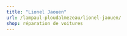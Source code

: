 ```yaml
---
title: "Lionel Jaouen"
url: /lampaul-ploudalmezeau/lionel-jaouen/
shop: réparation de voitures
---
```

